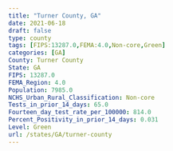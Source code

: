 ```yaml
---
title: "Turner County, GA"
date: 2021-06-18
draft: false
type: county
tags: [FIPS:13287.0,FEMA:4.0,Non-core,Green]
categories: [GA]
County: Turner County
State: GA
FIPS: 13287.0
FEMA_Region: 4.0
Population: 7985.0
NCHS_Urban_Rural_Classification: Non-core
Tests_in_prior_14_days: 65.0
Fourteen_day_test_rate_per_100000: 814.0
Percent_Positivity_in_prior_14_days: 0.031
Level: Green
url: /states/GA/turner-county
---
```



